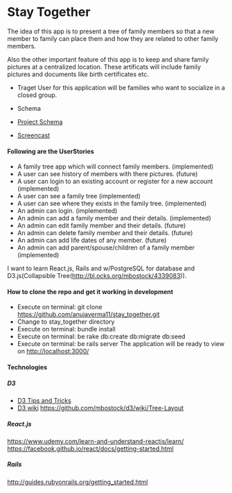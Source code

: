 # Stay Together

The idea of this app is to present a tree of family members so that a new member to family can place them and how they are related to other family members.

Also the other important feature of this app is to keep and share family pictures at a centralized location. These artificats will include family pictures and documents like birth certificates etc.

- Traget User for this application will be families who want to socialize in a closed group.

- Schema
- [Project Schema](stay_together_schema.png)

- [Screencast](https://www.youtube.com/watch?v=yicOI7m9t-s)

#### Following are the UserStories
- A family tree app which will connect family members. (implemented)
- A user can see history of members with there pictures. (future)
- A user can login to an existing account or register for a new account (implemented)
- A user can see a family tree (implemented)
- A user can see where they exists in the family tree. (implemented)
- An admin can login. (implemented)
- An admin can add a family member and their details. (implemented)
- An admin can edit family member and their details. (future)
- An admin can delete family member and their details. (future)
- An admin can add life dates of any member. (future)
- An admin can add parent/spouse/children of a family member (implemented)

I want to learn React.js, Rails and w/PostgreSQL for database and D3.js(Collapsible Tree(http://bl.ocks.org/mbostock/4339083)).






#### How to clone the repo and get it working in development
- Execute on terminal: git clone https://github.com/anujaverma11/stay_together.git
- Change to stay_together directory
- Execute on terminal: bundle install
- Execute on terminal: be rake db:create db:migrate db:seed
- Execute on terminal: be rails server
The application will be ready to view on [http://localhost:3000/](http://localhost:3000/)

#### Technologies

##### D3

- [D3 Tips and Tricks](https://leanpub.com/D3-Tips-and-Tricks/read)
- [D3 wiki](https://github.com/mbostock/d3/wiki)
https://github.com/mbostock/d3/wiki/Tree-Layout

##### React.js
https://www.udemy.com/learn-and-understand-reactjs/learn/
https://facebook.github.io/react/docs/getting-started.html

##### Rails
http://guides.rubyonrails.org/getting_started.html
